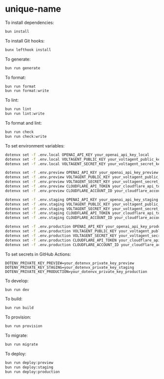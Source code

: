 # unique-name

To install dependencies:

```bash
bun install
```

To install Git hooks:

```bash
bunx lefthook install
```

To generate:

```bash
bun run generate
```

To format:

```bash
bun run format
bun run format:write
```

To lint:

```bash
bun run lint
bun run lint:write
```

To format and lint:

```bash
bun run check
bun run check:write
```

To set environment variables:

```bash
dotenvx set -f .env.local OPENAI_API_KEY your_openai_api_key_local
dotenvx set -f .env.local VOLTAGENT_PUBLIC_KEY your_voltagent_public_key_local
dotenvx set -f .env.local VOLTAGENT_SECRET_KEY your_voltagent_secret_key_local

dotenvx set -f .env.preview OPENAI_API_KEY your_openai_api_key_preview
dotenvx set -f .env.preview VOLTAGENT_PUBLIC_KEY your_voltagent_public_key_preview
dotenvx set -f .env.preview VOLTAGENT_SECRET_KEY your_voltagent_secret_key_preview
dotenvx set -f .env.preview CLOUDFLARE_API_TOKEN your_cloudflare_api_token_preview
dotenvx set -f .env.preview CLOUDFLARE_ACCOUNT_ID your_cloudflare_account_id_preview

dotenvx set -f .env.staging OPENAI_API_KEY your_openai_api_key_staging
dotenvx set -f .env.staging VOLTAGENT_PUBLIC_KEY your_voltagent_public_key_staging
dotenvx set -f .env.staging VOLTAGENT_SECRET_KEY your_voltagent_secret_key_staging
dotenvx set -f .env.staging CLOUDFLARE_API_TOKEN your_cloudflare_api_token_staging
dotenvx set -f .env.staging CLOUDFLARE_ACCOUNT_ID your_cloudflare_account_id_staging

dotenvx set -f .env.production OPENAI_API_KEY your_openai_api_key_production
dotenvx set -f .env.production VOLTAGENT_PUBLIC_KEY your_voltagent_public_key_production
dotenvx set -f .env.production VOLTAGENT_SECRET_KEY your_voltagent_secret_key_production
dotenvx set -f .env.production CLOUDFLARE_API_TOKEN your_cloudflare_api_token_production
dotenvx set -f .env.production CLOUDFLARE_ACCOUNT_ID your_cloudflare_account_id_production
```

To set secrets in GitHub Actions:

```
DOTENV_PRIVATE_KEY_PREVIEW=your_dotenvx_private_key_preview
DOTENV_PRIVATE_KEY_STAGING=your_dotenvx_private_key_staging
DOTENV_PRIVATE_KEY_PRODUCTION=your_dotenvx_private_key_production
```

To develop:

```bash
bun run dev
```

To build:

```bash
bun run build
```

To provision:

```bash
bun run provision
```

To migrate:

```bash
bun run migrate
```

To deploy:

```bash
bun run deploy:preview
bun run deploy:staging
bun run deploy:production
```
